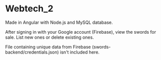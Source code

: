# Webtech_2

Made in Angular with Node.js and MySQL database.

After signing in with your Google account (Firebase), view the swords for sale.
List new ones or delete existing ones.

File containing unique data from Firebase (swords-backend/credentials.json) isn't included here.
